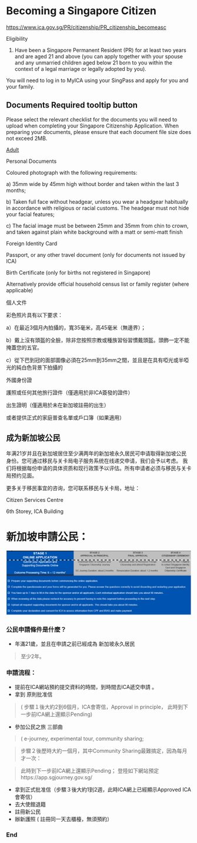 # Becoming a Singapore Citizen
https://www.ica.gov.sg/PR/citizenship/PR_citizenship_becomeasc

Eligibility

1. Have been a Singapore Permanent Resident (PR) for at least two years and are aged 21 and above (you can apply together with your spouse and any unmarried children aged below 21 born to you within the context of a legal marriage or legally adopted by you).

You will need to log in to MyICA using your SingPass and apply for you and your family.

## Documents Required tooltip button
Please select the relevant checklist for the documents you will need to upload when completing your Singapore Citizenship Application. When preparing your documents, please ensure that each document file size does not exceed 2MB.

[Adult](https://www.ica.gov.sg/docs/default-source/ica/forms/forms_new_explanatory_notes_(adult).pdf)

Personal Documents

Coloured photograph with the following requirements:

a) 35mm wide by 45mm high without border and taken within the last 3 months;

b) Taken full face without headgear, unless you wear a headgear habitually in accordance with religious or racial customs. The headgear must not hide your facial features;

c) The facial image must be between 25mm and 35mm from chin to crown, and taken against plain white background with a matt or semi-matt finish

Foreign Identity Card

Passport, or any other travel document (only for documents not issued by ICA)

Birth Certificate (only for births not registered in Singapore)

Alternatively provide official household census list or family register (where applicable)

個人文件

彩色照片具有以下要求：

a）在最近3個月內拍攝的，寬35毫米，高45毫米（無邊界）；

b）戴上沒有頭盔的全臉，除非您按照宗教或種族習俗習慣戴頭盔。頭飾一定不能掩蓋您的五官。

c）從下巴到冠的面部圖像必須在25mm到35mm之間，並且是在具有啞光或半啞光的純白色背景下拍攝的

外國身份證

護照或任何其他旅行證件（僅適用於非ICA簽發的證件）

出生證明（僅適用於未在新加坡註冊的出生）

或者提供正式的家庭普查名單或戶口簿（如果適用）






## 成为新加坡公民
年满21岁并且在新加坡居住至少满两年的新加坡永久居民可申请取得新加坡公民身份。您可通过移民与关卡局电子服务系统在线递交申请，我们会予以考虑。
我们将根据每份申请的具体资质和现行政策予以评估。所有申请者必须与移民与关卡局预约见面。

更多关于移民事宜的咨询，您可联系移民与关卡局，地址：

Citizen Services Centre

6th Storey, ICA Building






# 新加坡申請公民：

![sg c1](https://github.com/HCH1/blog/blob/master/fig/sg%20c1.png)

### 公民申請條件是什麼？

- 年滿21歲，並且在申請之前已經成為 新加坡永久居民
> 至少2年。
### 申請流程：
- 提前在ICA網站預約提交資料的時間，到時間去ICA遞交申請 。
- 拿到 原則批准信 
> ( 步驟１後大約2到6個月，ICA會寄信，Approval in principle， 此時到下一步前ICA網上還顯示Pending)
- 參加公民之旅 三部曲 
> ( e-journey, experimental tour, community sharing;

> 步驟２後歷時大約一個月，其中Community Sharing最難搞定，因為每月才一次：

> 此時到下一步前ICA網上還顯示Pending； 登陸如下網站預定https://app.sgjourney.gov.sg/

- 拿到正式批准信（步驟３後大約1到2週，此時ICA網上已經顯示Approved ICA會寄信）
- 去大使館退籍
- 註冊新公民
- 辦新護照 ( 註冊同一天去櫃檯，無須預約）

### End
